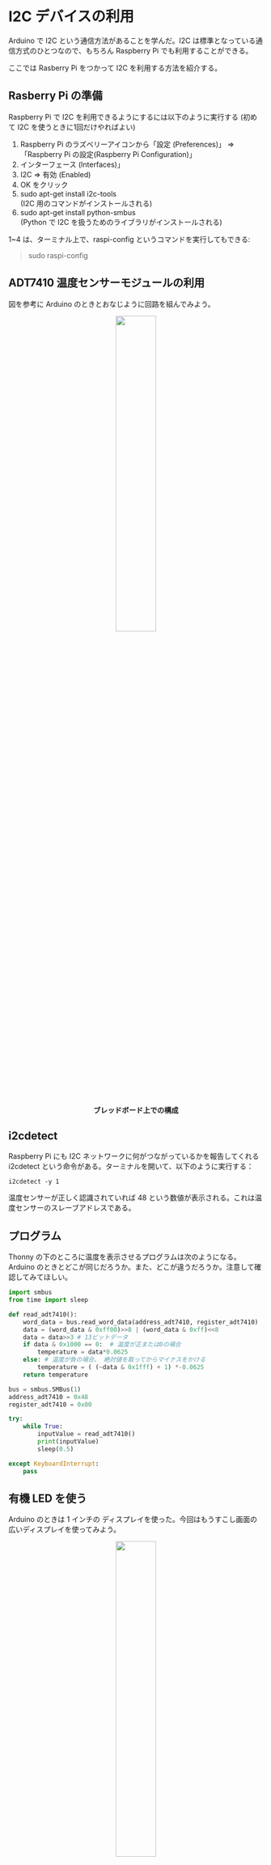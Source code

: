 # I2C デバイスの利用

Arduino で I2C という通信方法があることを学んだ。I2C は標準となっている通信方式のひとつなので、もちろん Raspberry Pi でも利用することができる。

ここでは Rasberry Pi をつかって I2C を利用する方法を紹介する。

## Rasberry Pi の準備

Raspberry Pi で I2C を利用できるようにするには以下のように実行する
(初めて I2C を使うときに1回だけやればよい)

1. Raspberry Pi のラズベリーアイコンから「設定 (Preferences)」
⇒ 「Raspberry Pi の設定(Raspberry Pi Configuration)」
2. インターフェース (Interfaces)」
3. I2C ⇒ 有効 (Enabled)
4. OK をクリック
5. sudo apt-get install i2c-tools  
   (I2C 用のコマンドがインストールされる)
6. sudo apt-get install python-smbus  
   (Python で I2C を扱うためのライブラリがインストールされる)

1~4 は、ターミナル上で、raspi-config というコマンドを実行してもできる:

> sudo raspi-config


## ADT7410 温度センサーモジュールの利用

図を参考に Arduino のときとおなじように回路を組んでみよう。

<div style="text-align: center;">
    <img src="./images/image61.png" width="40%"><br/>
    <strong>ブレッドボード上での構成</strong>
</div>

## i2cdetect

Raspberry Pi にも I2C ネットワークに何がつながっているかを報告してくれる i2cdetect という命令がある。ターミナルを開いて、以下のように実行する：

```shell
i2cdetect -y 1
```

温度センサーが正しく認識されていれば 48 という数値が表示される。これは温度センサーのスレーブアドレスである。

## プログラム

Thonny の下のところに温度を表示させるプログラムは次のようになる。
Arduino のときとどこが同じだろうか。また、どこが違うだろうか。注意して確認してみてほしい。

```python
import smbus
from time import sleep

def read_adt7410():
    word_data = bus.read_word_data(address_adt7410, register_adt7410)
    data = (word_data & 0xff00)>>8 | (word_data & 0xff)<<8
    data = data>>3 # 13ビットデータ
    if data & 0x1000 == 0:  # 温度が正または0の場合
        temperature = data*0.0625
    else: # 温度が負の場合、 絶対値を取ってからマイナスをかける
        temperature = ( (~data & 0x1fff) + 1) *-0.0625
    return temperature

bus = smbus.SMBus(1)
address_adt7410 = 0x48
register_adt7410 = 0x00

try:
    while True:
        inputValue = read_adt7410()
        print(inputValue)
        sleep(0.5)

except KeyboardInterrupt:
    pass
```

## 有機 LED を使う

Arduino のときは 1 インチの ディスプレイを使った。今回はもうすこし画面の広いディスプレイを使ってみよう。

<div style="text-align: center;">
    <img src="https://akizukidenshi.com/img/goods/2/108277.jpg" width="40%"><br/>
    <strong>有機 EL ディスプレイ</strong>
</div>

### ブレッドボードでの配線

この OLE ディスプレイは下のようなピン配置になっている。

<div style="text-align: center;">
    <img src="./images/image62.jpg" width="60%"><br/>
    ディスプレイのピン配置
</div>



念のため、Raspberry Pi をシャットダウンし、電源を OFF にする

1. GND
2. 3.3V
3. GND
4. GND
5. 不使用
6. 不使用
7. SCL → GPIO3
8. SDA → GPIO2
9. 8 と接続


### 配線が正しいか確認

回路ができたら **i2cdetect -y 1** で確認しよう。"3c" が表示されたら正しい。
3c が表示されない場合は回路が間違っている可能性が高い。

### プログラム

```python
import smbus
from time import sleep

#
# ディスプレイ用コマンド
#
def ole_write(addr, s):
    """
    文字列を表示する
    addr I2C スレーブアドレス
    s 文字列
    """
    bus.write_i2c_block_data(addr , 0x40 , list(bytes(s , "utf 8")))
    sleep(0.01)

#
# ディスプレイ用コマンド
#
def ole_command(addr, command):
    """
    ディスプレイの命令を実行する
    addr I2C スレーブアドレス
    command 命令
    """
    bus.write_byte_data(addr , 0x00, command)
    sleep(0.01)

#
# ディスプレイ用コマンド
#
def ole_move(addr , pos):
    """
    指定された場所にカーソルを移動する
    addr    I2C スレーブアドレス
    pos     0x00,0  (1 行目の左端) ~ 0x0f,15 (1 行目の右端)
            0x20,32 (2 行目の左端) ~ 0x2f,47 (2 行目の右端)
    """
    ole_command(addr, pos + 0x80)
#
# ここから動き出す
#
bus = smbus.SMBus(1)        # I2C のチャンネル 1 を使う / i2cdetect -y 1 の 1 と同じ
addr = 0x3c                 # ディスプレイのアドレス

CLEAR   = 0x01
HOME    = 0x02
RESET   = 0x20
DISPON  = 0x0c

ole_command(addr, CLEAR)    # 画面消去
ole_command(addr, HOME)     # カーソルを左上に移動
ole_command(addr, RESET)    # リセット
ole_command(addr, DISPON)   # ディスプレイ ON

ole_move(addr, 0x00)        # 一行目、左端に移動
ole_write(addr, "Hello!!")  # Hello!! と表示

ole_move(addr, 0x20)        # 二行目、左端に移動
ole_write(addr, "Raspberry Pi") # Raspberry Pi と表示
```

### 応用

- "Rasberry Pi" の文字列を、自分の名前に変えてみよう
- 漢字は出せませんマニュアルの「リセット時のキャラクタジェネレータの状態」を参照するとカタカナは出せます。チャレンジしてみてください

```py
# 現在のカーソルの位置にアイと出す
bus.write_i2c_block_data(addr , 0x40 , b"\xa1\xa2")
```

*Ref: [I2C 有機 EL ディスプレイマニュアル](https://akizukidenshi.com/goodsaffix/so1602awwb-uc-wb-u_akizuki_manu.pdf)*


# 時計を作ってみる

Raspberry Pi は時計を持っていて、Python から時刻を取得することができる。
いくつか方法があるが、datetime モジュールを使うのが簡単。

```py
import datetime

now = str(datetime.datetime.now())  # 文字列にする
print(now)                          # '2024-05-29 10:21:11.472962'
```

- **datetime モジュールを使って、ディスプレイに時刻を表示させてください**

## ヒント

- datetime モジュールをそのまま使うと、ミリ秒、マイクロ秒まで表示されてしまう  
  秒まで (または自分の好きな粒度)　の範囲に表示を切り捨てて表示させてください  
  ⇒ ヒント：  
    上の例では、now は文字列型である。文字列型にはスライスが使える  
    *Python 教科書 pp.96 スライス*　参照
- ole_wirte() 関数は自動的に右側にずれていくが、左に戻ることはできないので、戻すときは ole_move() 関数を使って、自分の書きたい位置に戻してあげる必要がある

<br/>

# 温度計を作ってみる

Arduino とおなじように、これまで実験した 2 つのデバイス (温度センサーとディスプレイ) を組み合わせて温度計を作成してみよう。

<div style="text-align: center;">
  <img src="https://akizukidenshi.com/img/goods/L/106675.jpg" width="40%"><br/>
  ADT7410 は Raspberry Pi でも使える
</div>

## 回路

回路は Arduino とおなじように、電源, GND, SLC, SDA をラズパイと接続する。以下を見なくてもできる人は自力でがんばってみる。

<br/>
<br/>

1. 念のため RaspberryPi をシャットダウンし、電源 OFF
1. ディスプレイの右横に温度センサーを配置
1. センサーの電源を ディスプレと同じ 3.3V へ
1. センサーの GND を ディスプレと同じ GND へ
1. ディスプレイの 7 番 (SLC) をセンサーの SLC へ
1. ディスプレイの 8 番 (SDA) をセンサーの SDA へ

<div style="text-align: center;">
  <img src="./images/image64.jpg" width="60%"><br/>
  ブレッドボードでの配線
</div>

## プログラム

- ディスプレイに現在の時刻と温度を表示するプログラムを作成し、完成したら先生に申告、kadai12.py として提出してください
- 画面のレイアウトは自由とします

<div style="text-align: center;">
  <img src="./images/IMG20240529114326.jpg" width="50%"><br/>
  時計兼温度計
</div>
